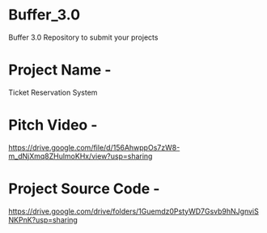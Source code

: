 # Buffer_3.0
Buffer 3.0 Repository to submit your projects
# Project Name - 
Ticket Reservation System
# Pitch Video - 
https://drive.google.com/file/d/156AhwppOs7zW8-m_dNjXmq8ZHulmoKHx/view?usp=sharing
# Project Source Code - 
https://drive.google.com/drive/folders/1Guemdz0PstyWD7Gsvb9hNJgnviSNKPnK?usp=sharing

